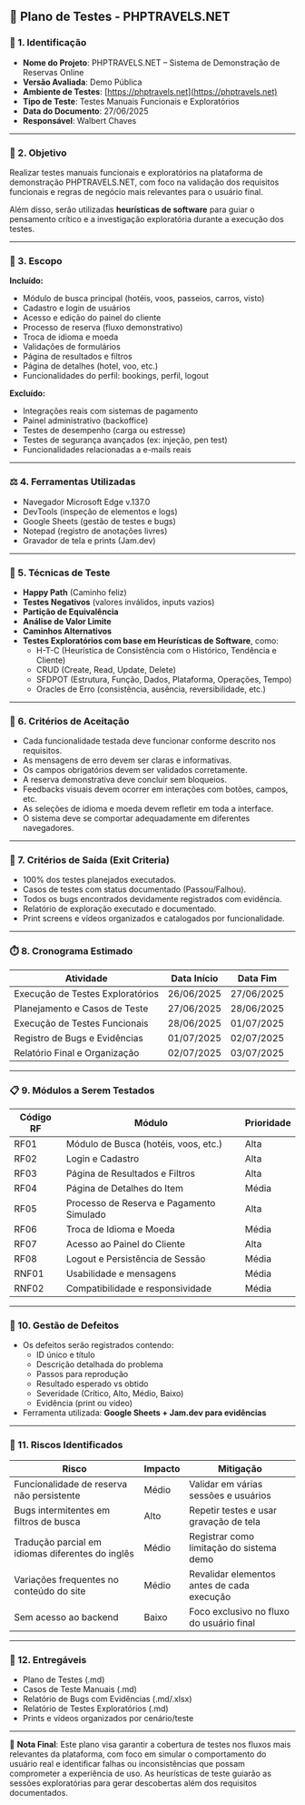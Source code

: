 ## 🧪 Plano de Testes - PHPTRAVELS.NET

### 📌 1. Identificação

* **Nome do Projeto**: PHPTRAVELS.NET – Sistema de Demonstração de Reservas Online
* **Versão Avaliada**: Demo Pública
* **Ambiente de Testes**: [https://phptravels.net](https://phptravels.net)
* **Tipo de Teste**: Testes Manuais Funcionais e Exploratórios
* **Data do Documento**: 27/06/2025
* **Responsável**: Walbert Chaves

---

### 🎯 2. Objetivo

Realizar testes manuais funcionais e exploratórios na plataforma de demonstração PHPTRAVELS.NET, com foco na validação dos requisitos funcionais e regras de negócio mais relevantes para o usuário final.

Além disso, serão utilizadas **heurísticas de software** para guiar o pensamento crítico e a investigação exploratória durante a execução dos testes.

---

### 🧩 3. Escopo

**Incluído:**

* Módulo de busca principal (hotéis, voos, passeios, carros, visto)
* Cadastro e login de usuários
* Acesso e edição do painel do cliente
* Processo de reserva (fluxo demonstrativo)
* Troca de idioma e moeda
* Validações de formulários
* Página de resultados e filtros
* Página de detalhes (hotel, voo, etc.)
* Funcionalidades do perfil: bookings, perfil, logout

**Excluído:**

* Integrações reais com sistemas de pagamento
* Painel administrativo (backoffice)
* Testes de desempenho (carga ou estresse)
* Testes de segurança avançados (ex: injeção, pen test)
* Funcionalidades relacionadas a e-mails reais

---

### ⚖️ 4. Ferramentas Utilizadas

* Navegador Microsoft Edge v.137.0
* DevTools (inspeção de elementos e logs)
* Google Sheets (gestão de testes e bugs)
* Notepad (registro de anotações livres)
* Gravador de tela e prints (Jam.dev)

---

### 🧪 5. Técnicas de Teste

* **Happy Path** (Caminho feliz)
* **Testes Negativos** (valores inválidos, inputs vazios)
* **Partição de Equivalência**
* **Análise de Valor Limite**
* **Caminhos Alternativos**
* **Testes Exploratórios com base em Heurísticas de Software**, como:
  * H-T-C (Heurística de Consistência com o Histórico, Tendência e Cliente)
  * CRUD (Create, Read, Update, Delete)
  * SFDPOT (Estrutura, Função, Dados, Plataforma, Operações, Tempo)
  * Oracles de Erro (consistência, ausência, reversibilidade, etc.)

---

### 📄 6. Critérios de Aceitação

* Cada funcionalidade testada deve funcionar conforme descrito nos requisitos.
* As mensagens de erro devem ser claras e informativas.
* Os campos obrigatórios devem ser validados corretamente.
* A reserva demonstrativa deve concluir sem bloqueios.
* Feedbacks visuais devem ocorrer em interações com botões, campos, etc.
* As seleções de idioma e moeda devem refletir em toda a interface.
* O sistema deve se comportar adequadamente em diferentes navegadores.

---

### 🚦 7. Critérios de Saída (Exit Criteria)

* 100% dos testes planejados executados.
* Casos de testes com status documentado (Passou/Falhou).
* Todos os bugs encontrados devidamente registrados com evidência.
* Relatório de exploração executado e documentado.
* Print screens e vídeos organizados e catalogados por funcionalidade.

---

### ⏱️ 8. Cronograma Estimado

| Atividade                   | Data Início | Data Fim   |
| --------------------------- | ----------- | ---------- |
| Execução de Testes Exploratórios | 26/06/2025 | 27/06/2025 |
| Planejamento e Casos de Teste    | 27/06/2025 | 28/06/2025 |
| Execução de Testes Funcionais   | 28/06/2025 | 01/07/2025 |
| Registro de Bugs e Evidências   | 01/07/2025 | 02/07/2025 |
| Relatório Final e Organização   | 02/07/2025 | 03/07/2025 |

---

### 📋 9. Módulos a Serem Testados

| Código RF | Módulo                                  | Prioridade |
|-----------|------------------------------------------|------------|
| RF01      | Módulo de Busca (hotéis, voos, etc.)     | Alta       |
| RF02      | Login e Cadastro                         | Alta       |
| RF03      | Página de Resultados e Filtros           | Alta       |
| RF04      | Página de Detalhes do Item               | Média      |
| RF05      | Processo de Reserva e Pagamento Simulado | Alta       |
| RF06      | Troca de Idioma e Moeda                  | Média      |
| RF07      | Acesso ao Painel do Cliente              | Alta       |
| RF08      | Logout e Persistência de Sessão          | Média      |
| RNF01     | Usabilidade e mensagens                  | Média      |
| RNF02     | Compatibilidade e responsividade         | Média      |

---

### 🐞 10. Gestão de Defeitos

* Os defeitos serão registrados contendo:
  * ID único e título
  * Descrição detalhada do problema
  * Passos para reprodução
  * Resultado esperado vs obtido
  * Severidade (Crítico, Alto, Médio, Baixo)
  * Evidência (print ou vídeo)
* Ferramenta utilizada: **Google Sheets + Jam.dev para evidências**

---

### 📌 11. Riscos Identificados

| Risco                                           | Impacto | Mitigação                                 |
|------------------------------------------------|---------|--------------------------------------------|
| Funcionalidade de reserva não persistente      | Médio   | Validar em várias sessões e usuários       |
| Bugs intermitentes em filtros de busca         | Alto    | Repetir testes e usar gravação de tela     |
| Tradução parcial em idiomas diferentes do inglês| Médio   | Registrar como limitação do sistema demo   |
| Variações frequentes no conteúdo do site       | Médio   | Revalidar elementos antes de cada execução |
| Sem acesso ao backend                          | Baixo   | Foco exclusivo no fluxo do usuário final   |

---

### 📁 12. Entregáveis

* Plano de Testes (.md)
* Casos de Teste Manuais (.md)
* Relatório de Bugs com Evidências (.md/.xlsx)
* Relatório de Testes Exploratórios (.md)
* Prints e vídeos organizados por cenário/teste

---

🎯 **Nota Final**: Este plano visa garantir a cobertura de testes nos fluxos mais relevantes da plataforma, com foco em simular o comportamento do usuário real e identificar falhas ou inconsistências que possam comprometer a experiência de uso. As heurísticas de teste guiarão as sessões exploratórias para gerar descobertas além dos requisitos documentados.

